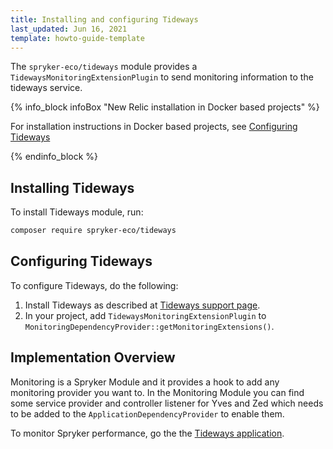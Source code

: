```yaml
---
title: Installing and configuring Tideways
last_updated: Jun 16, 2021
template: howto-guide-template
---
```


The `spryker-eco/tideways` module provides a `TidewaysMonitoringExtensionPlugin` to send monitoring information to the tideways service.

{% info_block infoBox "New Relic installation in Docker based projects" %}

For installation instructions in Docker based projects, see [Configuring Tideways](/docs/scos/dev/the-docker-sdk/{{page.version}}/configuring-services.html#configuring-tideways)

{% endinfo_block %}

## Installing Tideways

To install Tideways module, run:

```bash
composer require spryker-eco/tideways
```

## Configuring Tideways

To configure Tideways, do the following:
1. Install Tideways as described at [Tideways support page](https://support.tideways.com/article/85-install-on-debian-ubuntu).
3. In your project, add `TidewaysMonitoringExtensionPlugin` to  `MonitoringDependencyProvider::getMonitoringExtensions()`.

## Implementation Overview

Monitoring is a Spryker Module and it provides a hook to add any monitoring provider you want to. In the Monitoring Module you can find some service provider and controller listener for Yves and Zed which needs to be added to the `ApplicationDependencyProvider` to enable them.

To monitor Spryker performance, go the the [Tideways application](https://app.tideways.io/login).
